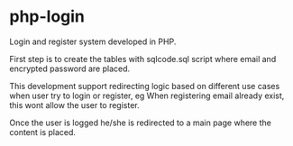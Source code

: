 # php-login
Login and register system developed in PHP. 

First step is to create the tables with sqlcode.sql script where email and encrypted password are placed. 

This development support redirecting logic based on different use cases when user try to login or register, eg When registering email already exist, this wont allow the user to register.

Once the user is logged he/she is redirected to a main page where the content is placed. 
